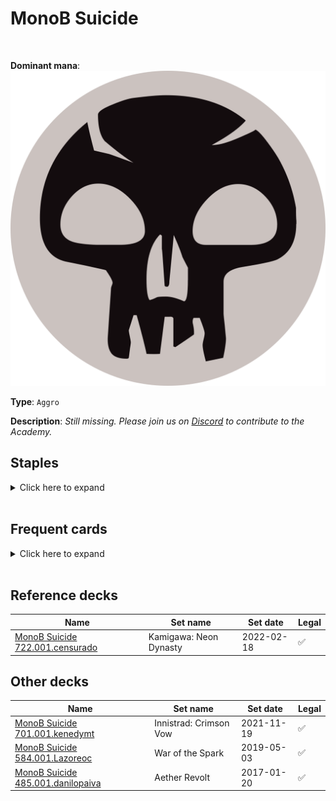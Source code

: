 <!-- This page is automatically generated by Myr: do not update it manually. -->
<!-- Changes directly applied here will be lost. -->
<!-- If you plan to update this page, please update the template at https://github.com/Pauperformance/pauperformance-bot -->
<!-- Templates can be found under pauperformance-bot/resources/templates/ -->
# MonoB Suicide
<br/>


**Dominant mana**: <img src="../resources/images/mana/B.png" class="dominant-mana-icon"/>

**Type**: `Aggro`

**Description**: _Still missing. Please join us on [Discord](https://discord.gg/fYQbpjjkQ3) to contribute to the Academy._


## **Staples**

<details>
  <summary>Click here to expand</summary>
<a href="https://scryfall.com/card/tpr/84/carnophage"><img src="https://c1.scryfall.com/file/scryfall-cards/normal/front/8/8/889a92ca-e198-494d-9ccb-6ae2c19ec62e.jpg" class="archetype-card rounded-image"/></a>
<a href="https://scryfall.com/card/a25/82/dark-ritual"><img src="https://c1.scryfall.com/file/scryfall-cards/normal/front/9/5/95f27eeb-6f14-4db3-adb9-9be5ed76b34b.jpg" class="archetype-card rounded-image"/></a>
<a href="https://scryfall.com/card/clu/262/swamp"><img src="https://cards.scryfall.io/normal/front/5/b/5b7096fd-48b1-4eb5-8c18-945ebbd63168.jpg" class="archetype-card rounded-image"/></a>
<a href="https://scryfall.com/card/a25/114/vampire-lacerator"><img src="https://c1.scryfall.com/file/scryfall-cards/normal/front/0/c/0c947c96-b4a5-4c3b-aacb-85ee0bf3afda.jpg" class="archetype-card rounded-image"/></a>
</details><br/>



## **Frequent cards**

<details>
  <summary>Click here to expand</summary>
<a href="https://scryfall.com/card/cmr/458/bonesplitter"><img src="https://c1.scryfall.com/file/scryfall-cards/normal/front/6/9/690972a8-72df-4050-a353-16e45589167c.jpg" class="archetype-card rounded-image"/></a>
<a href="https://scryfall.com/card/ddk/57/bump-in-the-night"><img src="https://c1.scryfall.com/file/scryfall-cards/normal/front/3/2/320e394c-c8b1-42ad-91a5-6d57296f85ab.jpg" class="archetype-card rounded-image"/></a>
<a href="https://scryfall.com/card/cmr/112/cast-down"><img src="https://c1.scryfall.com/file/scryfall-cards/normal/front/2/1/21c8426e-476a-45e4-b3a9-841da54d966c.jpg" class="archetype-card rounded-image"/></a>
<a href="https://scryfall.com/card/znc/40/changeling-outcast"><img src="https://c1.scryfall.com/file/scryfall-cards/normal/front/0/d/0dc046ef-eeb9-4ef7-8cc5-172b7346355e.jpg" class="archetype-card rounded-image"/></a>
<a href="https://scryfall.com/card/tpr/97/dauthi-slayer"><img src="https://c1.scryfall.com/file/scryfall-cards/normal/front/c/2/c289baab-04ee-4639-bc9b-9f032752fa69.jpg" class="archetype-card rounded-image"/></a>
<a href="https://scryfall.com/card/m20/95/disfigure"><img src="https://c1.scryfall.com/file/scryfall-cards/normal/front/1/8/18069340-a698-4f75-82cc-cc94fcf82184.jpg" class="archetype-card rounded-image"/></a>
<a href="https://scryfall.com/card/mid/100/ecstatic-awakener-awoken-demon"><img src="https://c1.scryfall.com/file/scryfall-cards/normal/front/b/b/bbdad18e-e262-41f9-b252-1cbdcdd1b5f9.jpg" class="archetype-card rounded-image"/></a>
<a href="https://scryfall.com/card/dtk/103/foul-tongue-shriek"><img src="https://c1.scryfall.com/file/scryfall-cards/normal/front/8/1/81d98ee0-6b32-4735-89f1-b37da766761f.jpg" class="archetype-card rounded-image"/></a>
<a href="https://scryfall.com/card/nph/61/geths-verdict"><img src="https://c1.scryfall.com/file/scryfall-cards/normal/front/7/a/7a20b5a2-8613-49ed-b5cc-7cae9d0e0850.jpg" class="archetype-card rounded-image"/></a>
<a href="https://scryfall.com/card/vow/113/gift-of-fangs"><img src="https://c1.scryfall.com/file/scryfall-cards/normal/front/a/8/a864375f-99c3-4c68-9440-bc25ff6d0dc0.jpg" class="archetype-card rounded-image"/></a>
<a href="https://scryfall.com/card/bbd/145/grotesque-mutation"><img src="https://c1.scryfall.com/file/scryfall-cards/normal/front/8/3/83684009-f91d-4503-bdbb-181c53f394de.jpg" class="archetype-card rounded-image"/></a>
<a href="https://scryfall.com/card/zen/93/guul-draz-vampire"><img src="https://c1.scryfall.com/file/scryfall-cards/normal/front/f/3/f3c92575-1c97-48bf-801b-22f34040cf9a.jpg" class="archetype-card rounded-image"/></a>
<a href="https://scryfall.com/card/znr/110/malakir-blood-priest"><img src="https://c1.scryfall.com/file/scryfall-cards/normal/front/3/d/3d14ea81-d303-47db-90b4-7d10588f7ea6.jpg" class="archetype-card rounded-image"/></a>
<a href="https://scryfall.com/card/mor/68/morsel-theft"><img src="https://c1.scryfall.com/file/scryfall-cards/normal/front/c/a/cac48152-81c0-4cdc-8e3c-bfbe7b068b28.jpg" class="archetype-card rounded-image"/></a>
<a href="https://scryfall.com/card/kld/95/night-market-lookout"><img src="https://c1.scryfall.com/file/scryfall-cards/normal/front/4/e/4edb03b7-e5a2-4ba1-b0ec-bfbfeaa94efd.jpg" class="archetype-card rounded-image"/></a>
<a href="https://scryfall.com/card/avr/117/predators-gambit"><img src="https://c1.scryfall.com/file/scryfall-cards/normal/front/8/8/88810a96-d5f8-4030-93f1-e2ad0d480317.jpg" class="archetype-card rounded-image"/></a>
<a href="https://scryfall.com/card/ddm/43/pulse-tracker"><img src="https://c1.scryfall.com/file/scryfall-cards/normal/front/6/3/63752c08-55a8-4512-8ea1-a9235adbb685.jpg" class="archetype-card rounded-image"/></a>
<a href="https://scryfall.com/card/tsr/135/sangrophage"><img src="https://c1.scryfall.com/file/scryfall-cards/normal/front/c/9/c9ceaa1f-4c11-4f06-aa87-2f2a0deb47e1.jpg" class="archetype-card rounded-image"/></a>
<a href="https://scryfall.com/card/hop/40/shepherd-of-rot"><img src="https://c1.scryfall.com/file/scryfall-cards/normal/front/6/e/6ee5a529-3223-4982-83d1-eb517c2a258c.jpg" class="archetype-card rounded-image"/></a>
<a href="https://scryfall.com/card/cm2/77/sign-in-blood"><img src="https://c1.scryfall.com/file/scryfall-cards/normal/front/6/1/61388c28-9428-473c-973a-0a82b6b83d62.jpg" class="archetype-card rounded-image"/></a>
<a href="https://scryfall.com/card/usg/158/skittering-skirge"><img src="https://c1.scryfall.com/file/scryfall-cards/normal/front/9/3/93aba9d5-5f96-4aba-8248-74398b8bfe9d.jpg" class="archetype-card rounded-image"/></a>
<a href="https://scryfall.com/card/eve/44/soul-reap"><img src="https://c1.scryfall.com/file/scryfall-cards/normal/front/e/2/e2a129e2-bed5-4ee7-b223-851452f72682.jpg" class="archetype-card rounded-image"/></a>
<a href="https://scryfall.com/card/ori/121/thornbow-archer"><img src="https://c1.scryfall.com/file/scryfall-cards/normal/front/3/2/3290c60a-f9a0-464d-a15e-8473a6d50d96.jpg" class="archetype-card rounded-image"/></a>
<a href="https://scryfall.com/card/rvr/94/thrill-kill-assassin"><img src="https://cards.scryfall.io/normal/front/d/1/d1ca07c8-28f2-4f59-a370-e5c11712fc40.jpg" class="archetype-card rounded-image"/></a>
<a href="https://scryfall.com/card/vma/143/tyrants-choice"><img src="https://c1.scryfall.com/file/scryfall-cards/normal/front/5/e/5ed37b1c-7377-40bd-ae98-7f5ce56156b1.jpg" class="archetype-card rounded-image"/></a>
<a href="https://scryfall.com/card/dka/77/undying-evil"><img src="https://c1.scryfall.com/file/scryfall-cards/normal/front/3/2/325f2243-54fd-484b-a742-166cea7ec179.jpg" class="archetype-card rounded-image"/></a>
<a href="https://scryfall.com/card/cmr/158/viscera-seer"><img src="https://c1.scryfall.com/file/scryfall-cards/normal/front/d/4/d49203dd-89b6-4e91-b3ff-5f9f5ce981f8.jpg" class="archetype-card rounded-image"/></a>
<a href="https://scryfall.com/card/ons/183/wretched-anurid"><img src="https://c1.scryfall.com/file/scryfall-cards/normal/front/a/a/aab525ad-1f62-4d9c-9b74-c7b0048da452.jpg" class="archetype-card rounded-image"/></a>
</details><br/>



## **Reference decks**

| Name | Set name | Set date | Legal |
| -----| -------- | -------- | ----- |
| [MonoB Suicide 722.001.censurado](https://www.mtggoldfish.com/deck/4870884) | Kamigawa: Neon Dynasty | 2022-02-18 | ✅ |




## **Other decks**

| Name | Set name | Set date | Legal |
| -----| -------- | -------- | ----- |
| [MonoB Suicide 701.001.kenedymt](https://www.mtggoldfish.com/deck/4796699) | Innistrad: Crimson Vow | 2021-11-19 | ✅ |
| [MonoB Suicide 584.001.Lazoreoc](https://www.mtggoldfish.com/deck/4351098) | War of the Spark | 2019-05-03 | ✅ |
| [MonoB Suicide 485.001.danilopaiva](https://www.mtggoldfish.com/deck/4796533) | Aether Revolt | 2017-01-20 | ✅ |





